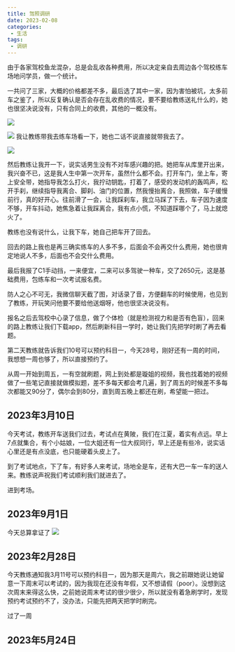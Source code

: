 ```yaml
---
title: 驾照调研
date: 2023-02-08
categories:
 - 生活
tags:
 - 调研
---
```


由于各家驾校鱼龙混杂，总是会乱收各种费用，所以决定亲自去周边各个驾校练车场地问学员，做一个统计。

一共问了三家，大概的价格都差不多，最后选了其中一家，因为害怕被坑，太多前车之鉴了，所以反复确认是否会存在乱收费的情况，要不要给教练送礼什么的，她也很坚决说没有，只有合同上的收费，其他的一概没有。

![](https://lh3.googleusercontent.com/pw/AP1GczPtzF8UlpDBSpT0cqAEeGnYFGqbmLQSf9wTVH6BxWlwLMgksO52COq38ShHVUsgvZhyhlNjAbuAqVKuuwKGl5RQmIbgoycsFmgr3gmDRV01iJWDTxhB-k5-O2KiypUiwFTDx4YEyTvAq66G7HxJ_LfZJqBS6ysFzE962HoTaJTNUNUBNWNR5Qyu3OEtYYhU0AtOaLRQ-FeIflMznW3GIA-UC5kCXsVkKEjL1OGnkdVmtjfzqysjhvPnxUWrc8O_5sQJWXFFq9URnRakIXURBD7rXx2v88PxGEud0KDq8vj3ngS0su0NoZr3T7bc8fwSembCgUy2k0OPkYe4OAQ6E_rNdYpKGMGzu8XSq3aGg_mjnB6C0w7lC0VuhW8jDDFEo-siuk5jVvFrdM8BJnXhkF2NuQOSFyUwCmCX3zTWOOjGdqRtImOPg9pOaVNbH1V2sX1rTCWyQ4QXzuBOXMJnPmA7ym4Mx44CjOZLV2xB4QOvW6QVGxD7g7fOjl0wvPOWIU_zoMIwsHmQXdU7y4o_yB3WF8gaZ-vEQ_xEAXLYMbxJwP2953ZiIHV3Jy8Jyoob5NzeZQ8m_jnbuh_xuIYrkyl85JRMFS6G6u6oup7oUb0gNN4GcBIdVV0zdseVJMXVcn4waojHtM0jkbmlV9qv13igUWguoTkOxsXeEwaopNbX2M_jb4SHIat8-z8kwiNx6nfu2uF2HcLkcpefxDliXt7vAxsZU5fVlV9LdbivgrJ4H7f-8cx78A4sPSpeYTjl9ocBpABUcHt3XFF_eY1JUL7rkJk-GGeC-kULEHi-OJ7Fvd8xIFkK0Rcp0BQ9OFKYbM5iGTpXTHeYRKpX9rbM3z_4JY_vJ_1Nq5Xs7gWoSP9nbEyBGr48-pinesxD9aTGrEpRbf38l_FiPI3DHItsvAwo=w1651-h1239-s-no-gm?authuser=0)

![](https://lh3.googleusercontent.com/pw/AP1GczOTwaaZQltRM9ibYhh1wR00EA4KKe60L91bJzLX0rgrIs_t77ymSw9YGXWC7hlTfdblxJPb8NKxv5qZSKC2Ik12QwfrnpDeYLLLMDxluzZPgt5zzx2_Oc1dfPOFOFT-wDI_Nj88HmfH--4LKPK7nRlC89nO9RxPcMQeFUK99NlFvl35HGzSWeHeWGIC-gj7VR2gJk8y1ZJB8ODdNyQcp0ZrUW9-OfHcVxlytTzMWngLZbDi9RpAjYlIQpCR4dZuL10UbJ0mVFCjkT0Xjv9uZkU0NOTHjHIFr66N0vNCpo76LdZSOG4J9a9IJjyEynbgZfqxQFNAmnmfN44BokbNTk6dO0jdgFc6rro_U8xWpQxpzmIcr-_hmSfC5brlVBJyot4AjBkKNI9v1PdGcpDawjYudox0KgD5G8aSTih9bDLNaNOZXck4vK-7_tS3hZQUDMdZ4e0xKDMarqPiNc7IgJrscFWmKLQu625VlnZm8V21_QtnWGmkuVKS4mXRhd-7Q8NeGEidNsJFPSSMazxIarFWoImKERw4ScirrYsGRQ1NOYJUn3i_kYTHZIoQWwBmimlpc0AfasleSdmAmhfuXlgiyN0zSnum5_2Novejt3OOue65Ol5MC2mTVCv6QSniWEqOYHDeACrbk0PjJgh_aMvssYf3YYBzBC2jl6NsmBOUxnX8Hzds6VaWfh8KKHYRTgmtCHCFurWBjtIU6XIPmnMjawQNXBpSVmQqLAJavemQyfB9C19JJubtFN51YNEB8kuTfPKLMzPkDbE_QOUM08SgeuiyGZIcwxzs8m_lXByO1lfrji8ffME44j9ZOHafEqkBmFWj1MSojh0flXAxKSsIapbMxLA0GMO-vht02nQVn3hLTyHV2of9jOcUy8XghYF93BIKJVChaJOysjQOdu-T=w929-h1239-s-no-gm?authuser=0)
我让教练带我去练车场看一下，她也二话不说直接就带我去了。

![](https://lh3.googleusercontent.com/pw/AP1GczOvDJg0nPOEePxf0H35qFFdNdfNApX2g_jFWrk6KxpskIwGtRyLKYJftlc-_ze2YBexIkphOcps_BNQqKeIXAr9LE2l8MYeIMsV5ymCkKpqa6YdHeWsAP-8eTMjplcMFolWPajPB57HGt08PxcWtoAlzpZGYHUXYzqN-DRBEgDgYcNxR6uZZ2UIsPZGqNL7nNkiCBPt5S6g1Nua9qSd6CV9B5ESP4LasyV6KNjunDDfFvjbqupmqdwxRTnHE3XyTP_FQ4tiQYk9prGubqIahtrmGUTrbEv8mMrPIIJAzml7nBC8cCmDSoHeMZ69eM0Up5bIVXCxSlL4qbO_b_JQcRZ9uSi0fUCvTk7o37Z_bl8BR6Ref40YfbF9uimvhEQVsyogCuySWSWFKvLh3vl0jDCpK-0wiDL_kecB2kZNu4JyrbHj5ugObs0QCsvrKQrmZAaHGazkef7xiXMLo1sM0QNeRMuG6qgxoEVE_X7Z5YSrW_ZzhOcM94XzFt3QwKc4davJ0SEq-mscLorCu2UjJE0kgFbaURWQAjZRctyEa0oMUMC-yVWTnNtJAiVYGvO8JKriLCAgqeAWrRRmX5IlmZOln2XDd0c_2YwvOxTDSpIZvRF0LczFPAUoYWGYDoQ3IuqQC_QPcAOGtAdD7g7cKceNUYyFsyexF1IWgLWGm1l17idsjY2RQhe3gNAqFzGrUk77lqVMmjRxpqF_ZtO9FMeUNWlaAD9CpdvXUpdc61Jxqg_wzI34pR3sqLKjeCF7GoT3DNyqSfeqNizsQ7vfdTj1nv1zEsDFJ7jgjTW8au-EoKd6DYQBQMP6ze5nYyjkXtTLXJ7i4blzOIc7ir3RWRrKV_oriVQyowb-tBI5wMZPFKHY85WX3--J9lOKQEpo-nypVYdsvlkrnQ8JBlFVo9ZY=w1651-h1239-s-no-gm?authuser=0)

然后教练让我开一下，说实话男生没有不对车感兴趣的把。她把车从库里开出来，我兴奋不已，这是我人生中第一次开车，虽然什么都不会。打开车门，坐上车，寄上安全带，她指导我怎么打火，我拧动钥匙，打着了，感受的发动机的轰鸣声，松开手刹，继续指导我离合、脚刹、油门的位置，然我慢抬离合，我照做，车子缓慢前行，真的好开心。往前滑了一会，让我踩刹车，我立马踩了下去，车子因为速度不够，开车抖动，她焦急着让我踩离合，我有点小慌，不知道踩哪个了，马上就熄火了。

教练也没有说什么，让我下车，她自己把车开了回去。

回去的路上我也是再三确实练车的人多不多，后面会不会再交什么费用，她也很肯定地说人不多，后面也不会交什么费用。

最后我报了C1手动挡，一来便宜，二来可以多驾驶一种车，交了2650元，这是基础费用，包练车和一次考试报名费。

防人之心不可无，我微信聊天截了图，对话录了音，方便翻车的时候使用，也见到了教练，开玩笑问他要不要给他送烟呀，他也很坚决说没有。

报名之后去驾校中心录了信息，做了个体检（就是检测视力和是否有色盲），回来的路上教练让我们下载app，然后刷新科目一学时，她让我们先把学时刷了再去看题。

第二天教练就告诉我们10号可以预约科目一，今天28号，刚好还有一周的时间，我想想一周也够了，所以直接预约了。

从周一开始到周五，一有空就刷题，网上到处都是璇姐的视频，我也找着她的视频做了一些笔记直接就做模拟题，差不多每天都会考几遍，到了周五的时候差不多每次都能又90分了，偶尔会到80分，直到周五晚上都还在刷，希望能一把过。

## 2023年3月10日
今天考试，教练开车送我们过去，考试点在黄陂，我们在江夏，着实有点远。早上7点就集合，有个小姑娘，一位大姐还有一位大叔同行，早上还是有些冷，说实话心里还是有点没底，也只能硬着头皮上了。

到了考试地点，下了车，有好多人来考试，场地全是车，还有大巴一车一车的送人来。教练说声祝我们考试顺利我们就进去了。

进到考场。
## 2023年9月1日

今天总算拿证了
![](https://lh3.googleusercontent.com/pw/AP1GczO76BIGVoZheVgGXy31KgnbSGm9Y6FNuVqt41ek75C1ATCjN3dXZ-dUYW47gSemL0p52rykiVSwAMJfu1MsflFHqnbxTQ8U9tWH6ydk2D0YvJyea7QYKxw-oeuQaf81jeM2HAW0MN-1QInaIJbxkJUrQl7jgpfHIi7H6JbeYFUEAwwnAVNPUX4goJEkiN0GyravD-3ExYXIZ9w_Vh5VNujKEo-PKsccwHkHHXY2hDk7VMBPaWP7g-zvRiSSY-jOFExgpuaW_mg9Ti2QgHtnZtq27qZ1qe6VjL4HdX2c4vAlTkSO11WAuFzwvA5V0sIrA8JtfV75tGtqxfSTiFAnw16I7e4LQnsSUZGlaIzB-EioTxSxa33a8qmtAuSqpqNXqlNCACckcJhPougiPPXH-0Zh5lGikG_8UVJSKJnCxNYKU9FDn23MruZ85o8irPs6JLFr5jvNaoX4A7TfLikbVQ6jibIl_V4ah3Z2doFrNSZBvhR7UFDCiyNHfG6iagv6LCATisWRh7aAapx-3ajr1z89gKtDPplmZzFb_QV9r2L2I_bLEA5Y191uPbniUoHNRnJbPWEr7lDqtjPahoCpE_ogQ_FOac3cI71G9Y0TnRsbAj0wRPy4a7MXFQRCEWxPd_D6V27xfDF6Ebbn_iLRQUp9U8oEDJTySOXZNKFrN6DrWJwj7DRH9F2rbf0zxNt-t4KkkZjB3mzh7r76M5OtqD9kLix-k-2Ir1Uj7hrdXDGA1CSadoHizUiuxpn2ZvzkZB4nW4ca_5kPjmn_-mNARe234EHzTasB6yuyJ_w05Vh9NhvdZbdSvbCqVgUzv29uhAlyas1zLGAFrbzCqrZJX4rjpwdtI4yN9HF-TuU7lxnGXUh9jlgWQ06fx3P9b3Cm_MsrMyrXYPiNBMZPeF_TfuGN=w696-h1239-s-no-gm?authuser=0)

## 2023年2月28日

今天教练通知我3月11号可以预约科目一，因为那天是周六，我之前跟她说让她留意一下周末可以考试的，因为我现在还没有年假，又不想请假（poor）。没想到这次周末来得这么快，之前她说周末考试的很少很少，所以就没有着急刷学时，发现预约考试预约不了，没办法，只能先把两天把学时刷完。

过了一周

## 2023年5月24日


